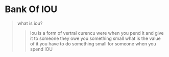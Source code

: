 # Bank Of IOU
> what is iou?
> > Iou is a form of vertral curencu were when you pend it and give it to someone they owe you something small
>  what is the value of it 
>  > you have to do something small for someone when you spend IOU
